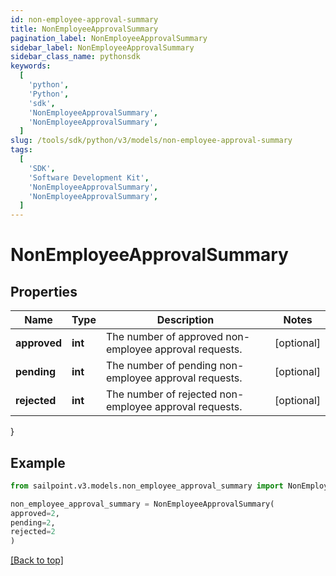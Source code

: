 ```yaml
---
id: non-employee-approval-summary
title: NonEmployeeApprovalSummary
pagination_label: NonEmployeeApprovalSummary
sidebar_label: NonEmployeeApprovalSummary
sidebar_class_name: pythonsdk
keywords:
  [
    'python',
    'Python',
    'sdk',
    'NonEmployeeApprovalSummary',
    'NonEmployeeApprovalSummary',
  ]
slug: /tools/sdk/python/v3/models/non-employee-approval-summary
tags:
  [
    'SDK',
    'Software Development Kit',
    'NonEmployeeApprovalSummary',
    'NonEmployeeApprovalSummary',
  ]
---
```


# NonEmployeeApprovalSummary

## Properties

| Name | Type | Description | Notes |
| --- | --- | --- | --- |
| **approved** | **int** | The number of approved non-employee approval requests. | [optional] |
| **pending** | **int** | The number of pending non-employee approval requests. | [optional] |
| **rejected** | **int** | The number of rejected non-employee approval requests. | [optional] |

}

## Example

```python
from sailpoint.v3.models.non_employee_approval_summary import NonEmployeeApprovalSummary

non_employee_approval_summary = NonEmployeeApprovalSummary(
approved=2,
pending=2,
rejected=2
)

```

[[Back to top]](#)
